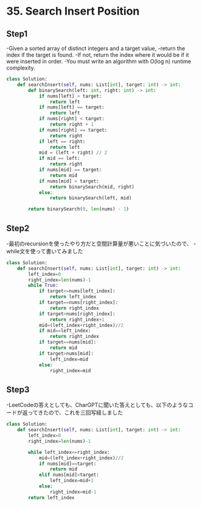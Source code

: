 # 35. Search Insert Position

## Step1

-Given a sorted array of distinct integers and a target value, 
-return the index if the target is found. 
-If not, return the index where it would be if it were inserted in order.
-You must write an algorithm with O(log n) runtime complexity.


```python
class Solution:
    def searchInsert(self, nums: List[int], target: int) -> int:
        def binarySearch(left: int, right: int) -> int:
            if nums[left] > target:
                return left
            if nums[left] == target:
                return left
            if nums[right] < target:
                return right + 1
            if nums[right] == target:
                return right
            if left == right:
                return left
            mid = (left + right) // 2
            if mid == left:
                return right
            if nums[mid] == target:
                return mid
            if nums[mid] < target:
                return binarySearch(mid, right)
            else:
                return binarySearch(left, mid)

        return binarySearch(0, len(nums) - 1)
```

## Step2
-最初のrecursionを使ったやり方だと空間計算量が悪いことに気づいたので、
-while文を使って書いてみました

```python
class Solution:
    def searchInsert(self, nums: List[int], target: int) -> int:
        left_index=0
        right_index=len(nums)-1
        while True:
            if target<=nums[left_index]:
                return left_index
            if target==nums[right_index]:
                return right_index
            if target>nums[right_index]:
                return right_index+1
            mid=(left_index+right_index)//2
            if mid==left_index:
                return right_index
            if target==nums[mid]:
                return mid
            if target>nums[mid]:
                left_index=mid
            else:
                right_index=mid
```




## Step3

-LeetCodeの答えとしても、CharGPTに聞いた答えとしても、以下のようなコードが返ってきたので、これを三回写経しました

```python
class Solution:
    def searchInsert(self, nums: List[int], target: int) -> int:
        left_index=0
        right_index=len(nums)-1

        while left_index<=right_index:
            mid=(left_index+right_index)//2
            if nums[mid]==target:
                return mid
            elif nums[mid]<target:
                left_index=mid+1
            else:
                right_index=mid-1
        return left_index
```

